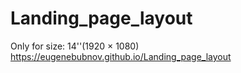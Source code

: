 ﻿# Landing_page_layout 
 Only for size: 14''(1920 × 1080)<br/>https://eugenebubnov.github.io/Landing_page_layout
